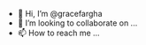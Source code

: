 - 👋 Hi, I’m @gracefargha
- 💞️ I’m looking to collaborate on ...
- 📫 How to reach me ...

<!---
gracefarghan/gracefarghan is a ✨ special ✨ repository because its `README.md` (this file) appears on your GitHub profile.
You can click the Preview link to take a look at your changes.
--->
